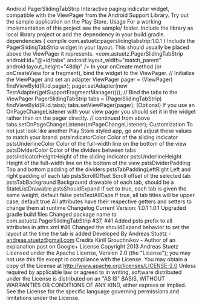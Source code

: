 Android PagerSlidingTabStrip Interactive paging indicator widget, compatible with the ViewPager from the Android Support Library. Try out the sample application on the Play Store. Usage For a working implementation of this project see the sample/ folder. Include the library as local library project or add the dependency in your build.gradle. dependencies { compile com.astuetz:pagerslidingtabstrip:1.0.1 } Include the PagerSlidingTabStrip widget in your layout. This should usually be placed above the ViewPager it represents. <com.astuetz.PagerSlidingTabStrip android:id="@+id/tabs" android:layout_width="match_parent" android:layout_height="48dip" /> In your onCreate method (or onCreateView for a fragment), bind the widget to the ViewPager. // Initialize the ViewPager and set an adapter ViewPager pager = (ViewPager) findViewById(R.id.pager); pager.setAdapter(new TestAdapter(getSupportFragmentManager())); // Bind the tabs to the ViewPager PagerSlidingTabStrip tabs = (PagerSlidingTabStrip) findViewById(R.id.tabs); tabs.setViewPager(pager); (Optional) If you use an OnPageChangeListener with your view pager you should set it in the widget rather than on the pager directly. // continued from above tabs.setOnPageChangeListener(mPageChangeListener); Customization To not just look like another Play Store styled app, go and adjust these values to match your brand: pstsIndicatorColor Color of the sliding indicator pstsUnderlineColor Color of the full-width line on the bottom of the view pstsDividerColor Color of the dividers between tabs pstsIndicatorHeightHeight of the sliding indicator pstsUnderlineHeight Height of the full-width line on the bottom of the view pstsDividerPadding Top and bottom padding of the dividers pstsTabPaddingLeftRight Left and right padding of each tab pstsScrollOffset Scroll offset of the selected tab pstsTabBackground Background drawable of each tab, should be a StateListDrawable pstsShouldExpand If set to true, each tab is given the same weight, default false pstsTextAllCaps If true, all tab titles will be upper case, default true All attributes have their respective getters and setters to change them at runtime Changelog Current Version: 1.0.1 1.0.1 Upgraded gradle build files Changed package name to com.astuetz.PagerSlidingTabStrip #37, #41 Added psts prefix to all attributes in attrs.xml #46 Changed the shouldExpand behavior to set the layout at the time the tab is added Developed By Andreas Stuetz - andreas.stuetz@gmail.com Credits Kirill Grouchnikov - Author of an explanation post on Google+ License Copyright 2013 Andreas Stuetz Licensed under the Apache License, Version 2.0 (the "License"); you may not use this file except in compliance with the License. You may obtain a copy of the License at http://www.apache.org/licenses/LICENSE-2.0 Unless required by applicable law or agreed to in writing, software distributed under the License is distributed on an "AS IS" BASIS, WITHOUT WARRANTIES OR CONDITIONS OF ANY KIND, either express or implied. See the License for the specific language governing permissions and limitations under the License.